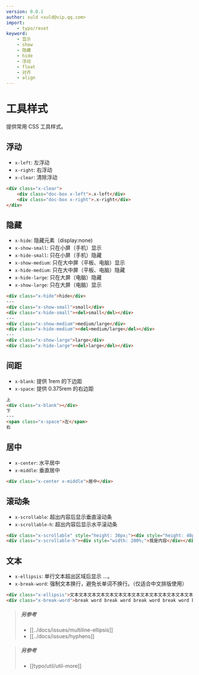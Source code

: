 ```yaml
---
version: 0.0.1
author: xuld <xuld@vip.qq.com>
import:
    - typo/reset
keyword:
    - 显示
    - show
    - 隐藏
    - hide
    - 浮动
    - float
    - 对齐
    - align
---
```

# 工具样式
提供常用 CSS 工具样式。

## 浮动
- `x-left`: 左浮动
- `x-right`: 右浮动
- `x-clear`: 清除浮动
```html demo
<div class="x-clear">
    <div class="doc-box x-left">.x-left</div>
    <div class="doc-box x-right">.x-right</div>
</div>
```

## 隐藏
- `x-hide`: 隐藏元素（display:none)
- `x-show-small`: 只在小屏（手机）显示
- `x-hide-small`: 只在小屏（手机）隐藏
- `x-show-medium`: 只在大中屏（平板、电脑）显示
- `x-hide-medium`: 只在大中屏（平板、电脑）隐藏
- `x-hide-large`: 只在大屏（电脑）隐藏
- `x-show-large`: 只在大屏（电脑）显示
```html demo
<div class="x-hide">hide</div>
---
<div class="x-show-small">small</div>
<div class="x-hide-small"><del>small</del></div>
---
<div class="x-show-medium">medium/large</div>
<div class="x-hide-medium"><del>medium/large</del></div>
---
<div class="x-show-large">large</div>
<div class="x-hide-large"><del>large</del></div>
```

## 间距
- `x-blank`: 提供 1rem 的下边距
- `x-space`: 提供 0.375rem 的右边距
```html demo
上
<div class="x-blank"></div>
下
---
<span class="x-space">左</span>
右
```

## 居中
- `x-center`: 水平居中
- `x-middle`: 垂直居中
```html demo
<div class="x-center x-middle">居中</div>
```

## 滚动条
- `x-scrollable`: 超出内容后显示垂直滚动条
- `x-scrollable-h`: 超出内容后显示水平滚动条
```html demo
<div class="x-scrollable" style="height: 30px;"><div style="height: 40px;">内容内容内容内容内容内容内容</div></div>
<div class="x-scrollable-h"><div style="width: 200%;">我是内容</div></div>
```

## 文本
- `x-ellipsis`: 单行文本超出区域后显示 ...。
- `x-break-word`: 强制文本换行，避免长单词不换行。（仅适合中文排版使用）
```html demo
<div class="x-ellipsis">文本文本文本文本文本文本文本文本文本文本文本文本文本文本文本文本文本文本文本文本文本文本文本文本文本文本文本文本文本文本文本文本文本文本文本</div>
<div class="x-break-word">break word break word break word break word break word break word break word break word break word break word break word break word break word break word break word break word</div>
```

> ##### 另参考
> - [[../docs/issues/multiline-ellipsis]]
> - [[../docs/issues/hyphens]]

> ##### 另参考
> - [[typo/util/util-more]]